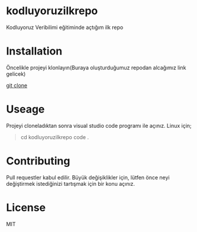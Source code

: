 # kodluyoruzilkrepo
Kodluyoruz Veribilimi eğitiminde açtığım ilk repo

# Installation
Öncelikle projeyi klonlayın(Buraya oluşturduğumuz repodan alcağımız link gelicek)

[git clone](https://github.com/alicannbayir/kodluyoruzilkrepo.git)

# Useage

Projeyi cloneladıktan sonra visual studio code programı ile açınız.
Linux için;
> cd kodluyoruzilkrepo
code .

# Contributing
Pull requestler kabul edilir. Büyük değişiklikler için, lütfen önce neyi değiştirmek istediğinizi tartışmak için bir konu açınız.

# License
MIT
